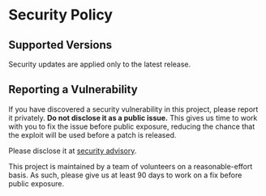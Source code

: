 # Security Policy

## Supported Versions

Security updates are applied only to the latest release.

## Reporting a Vulnerability

If you have discovered a security vulnerability in this project, please report it privately. **Do not disclose it as a public issue.** This gives us time to work with you to fix the issue before public exposure, reducing the chance that the exploit will be used before a patch is released.

Please disclose it at [security advisory](https://github.com/Cyan4973/xxHash/security/advisories/new).

This project is maintained by a team of volunteers on a reasonable-effort basis. As such, please give us at least 90 days to work on a fix before public exposure.
